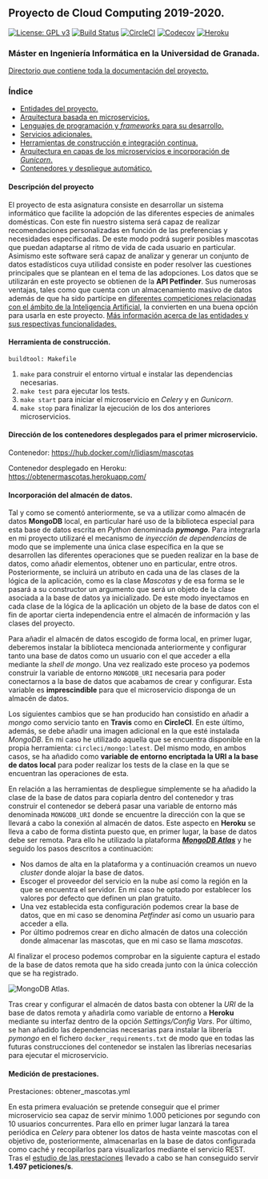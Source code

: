 ## Proyecto de Cloud Computing 2019-2020.

[![License: GPL v3](https://img.shields.io/badge/License-GPLv3-blue.svg)](https://www.gnu.org/licenses/gpl-3.0)
[![Build Status](https://travis-ci.org/lidiasm/ProyectoCC.svg?branch=master)](https://travis-ci.org/lidiasm/ProyectoCC)
[![CircleCI](https://circleci.com/gh/lidiasm/ProyectoCC/tree/master.svg?style=svg)](https://circleci.com/gh/lidiasm/ProyectoCC/tree/master)
[![Codecov](https://codecov.io/gh/lidiasm/ProyectoCC/branch/master/graphs/badge.svg)](https://codecov.io/gh/lidiasm/ProyectoCC)
[![Heroku](https://www.herokucdn.com/deploy/button.svg)](https://obtenermascotas.herokuapp.com/)

### Máster en Ingeniería Informática en la Universidad de Granada.

[Directorio que contiene toda la documentación del proyecto.](https://github.com/lidiasm/ProyectoCC/tree/master/docs)

### Índice

* [Entidades del proyecto.](https://github.com/lidiasm/ProyectoCC/blob/master/docs/entidades.md)
* [Arquitectura basada en microservicios.](https://github.com/lidiasm/ProyectoCC/blob/master/docs/ampliacion_microservicios.md)
* [Lenguajes de programación y *frameworks* para su desarrollo.](https://github.com/lidiasm/ProyectoCC/blob/master/docs/lenguajes_y_herramientas.md)
* [Servicios adicionales.](https://github.com/lidiasm/ProyectoCC/blob/master/docs/servicios.md)
* [Herramientas de construcción e integración continua.](https://github.com/lidiasm/ProyectoCC/blob/master/docs/herramientas_construccion_e_integracion.md)
* [Arquitectura en capas de los microservicios e incorporación de *Gunicorn*.](https://github.com/lidiasm/ProyectoCC/blob/master/docs/arquitecturas_microservicios.md)
* [Contenedores y despliegue automático.](https://github.com/lidiasm/ProyectoCC/blob/master/docs/contenedores_y_despliegue.md)

#### Descripción del proyecto

El proyecto de esta asignatura consiste en desarrollar un sistema informático que facilite la adopción de las diferentes especies de animales domésticas. Con este fin nuestro sistema será capaz de realizar recomendaciones personalizadas en función de las preferencias y necesidades especificadas. De este modo podrá sugerir posibles mascotas que puedan adaptarse al ritmo de vida de cada usuario en particular. Asimismo este software será capaz de analizar y generar un conjunto de datos estadísticos cuya utilidad consiste en poder resolver las cuestiones principales que se plantean en el tema de las adopciones.
Los datos que se utilizarán en este proyecto se obtienen de la **API Petfinder**. Sus numerosas ventajas, tales como que cuenta con un almacenamiento masivo de datos además de que ha sido partícipe en [diferentes competiciones relacionadas con el ámbito de la Inteligencia Artificial](https://www.linkedin.com/pulse/kaggle-competition-multi-class-classification-image-alexandra), la convierten en una buena opción para usarla en este proyecto.
[Más información acerca de las entidades y sus respectivas funcionalidades.](https://github.com/lidiasm/ProyectoCC/blob/master/docs/entidades.md)

#### Herramienta de construcción.

    buildtool: Makefile

1. `make` para construir el entorno virtual e instalar las dependencias necesarias.
2. `make test` para ejecutar los tests.
3. `make start` para iniciar el microservicio en *Celery* y en *Gunicorn*.
4. `make stop` para finalizar la ejecución de los dos anteriores microservicios.

#### Dirección de los contenedores desplegados para el primer microservicio.

Contenedor: https://hub.docker.com/r/lidiasm/mascotas

Contenedor desplegado en Heroku: https://obtenermascotas.herokuapp.com/

#### Incorporación del almacén de datos.

Tal y como se comentó anteriormente, se va a utilizar como almacén de datos **MongoDB** local, en particular haré uso de la biblioteca especial para esta base de datos escrita en *Python* denominada ***pymongo***. Para integrarla en mi proyecto utilizaré el mecanismo de *inyección de dependencias* de modo que se implemente una única clase específica en la que se desarrollen las diferentes operaciones que se pueden realizar en la base de datos, como añadir elementos, obtener uno en particular, entre otros. Posteriormente, se incluirá un atributo en cada una de las clases de la lógica de la aplicación, como es la clase *Mascotas* y de esa forma se le pasará a su constructor un argumento que será un objeto de la clase asociada a la base de datos ya inicializado. De este modo inyectamos en cada clase de la lógica de la aplicación un objeto de la base de datos con el fin de aportar cierta independencia entre el almacén de información y las clases del proyecto.

Para añadir el almacén de datos escogido de forma local, en primer lugar, deberemos instalar la biblioteca mencionada anteriormente y configurar tanto una base de datos como un usuario con el que acceder a ella mediante la *shell de mongo*. Una vez realizado este proceso ya podemos construir la variable de entorno `MONGODB_URI` necesaria para poder conectarnos a la base de datos que acabamos de crear y configurar. Esta variable es **imprescindible** para que el microservicio disponga de un almacén de datos.

Los siguientes cambios que se han producido han consistido en añadir a *mongo* como servicio tanto en **Travis** como en **CircleCI**. En este último, además, se debe añadir una imagen adicional en la que esté instalada *MongoDB*. En mi caso he utilizado aquella que se encuentra disponible en la propia herramienta: `circleci/mongo:latest`. Del mismo modo, en ambos casos, se ha añadido como **variable de entorno encriptada la URI a la base de datos local** para poder realizar los tests de la clase en la que se encuentran las operaciones de esta.

En relación a las herramientas de despliegue simplemente se ha añadido la clase de la base de datos para copiarla dentro del contenedor y tras construir el contenedor se deberá pasar una variable de entorno más denominada `MONGODB_URI` donde se encuentre la dirección con la que se llevará a cabo la conexión al almacén de datos. Este aspecto en **Heroku** se lleva a cabo de forma distinta puesto que, en primer lugar, la base de datos debe ser remota. Para ello he utilizado la plataforma [***MongoDB Atlas***]() y he seguido los pasos descritos a continuación:

* Nos damos de alta en la plataforma y a continuación creamos un nuevo *cluster* donde alojar la base de datos.
* Escoger el proveedor del servicio en la nube así como la región en la que se encuentra el servidor. En mi caso he optado por establecer los valores por defecto que definen un plan gratuito.
* Una vez establecida esta configuración podemos crear la base de datos, que en mi caso se denomina *Petfinder* así como un usuario para acceder a ella.
* Por último podremos crear en dicho almacén de datos una colección donde almacenar las mascotas, que en mi caso se llama *mascotas*.

Al finalizar el proceso podemos comprobar en la siguiente captura el estado de la base de datos remota que ha sido creada junto con la única colección que se ha registrado.

![MongoDB Atlas.](https://github.com/lidiasm/ProyectoCC/blob/master/docs/imgs/MongoDB%20Atlas.png)

Tras crear y configurar el almacén de datos basta con obtener la *URI* de la base de datos remota y añadirla como variable de entorno a **Heroku** mediante su interfaz dentro de la opción *Settings/Config Vars*. Por último, se han añadido las dependencias necesarias para instalar la librería *pymongo* en el fichero `docker_requirements.txt` de modo que en todas las futuras construcciones del contenedor se instalen las librerías necesarias para ejecutar el microservicio.

#### Medición de prestaciones.

Prestaciones: obtener_mascotas.yml

En esta primera evaluación se pretende conseguir que el primer microservicio sea capaz de servir mínimo 1.000 peticiones por segundo con 10 usuarios concurrentes. Para ello en primer lugar lanzará la tarea periódica en *Celery* para obtener los datos de hasta veinte mascotas con el objetivo de, posteriormente, almacenarlas en la base de datos configurada como caché y recopilarlos para visualizarlos mediante el servicio REST. Tras el [estudio de las prestaciones](https://github.com/lidiasm/ProyectoCC/blob/master/docs/estudio_prestaciones.md) llevado a cabo se han conseguido servir **1.497 peticiones/s**.